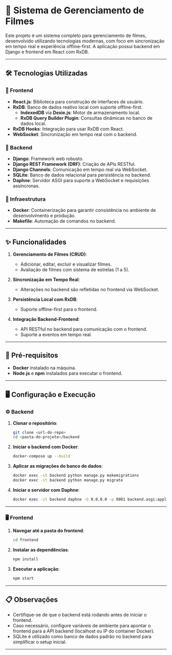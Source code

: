 # 🎥 Sistema de Gerenciamento de Filmes

Este projeto é um sistema completo para gerenciamento de filmes, desenvolvido utilizando tecnologias modernas, com foco em sincronização em tempo real e experiência offline-first. A aplicação possui backend em Django e frontend em React com RxDB.

---

## 🛠 Tecnologias Utilizadas

### 🔹 Frontend
- **React.js**: Biblioteca para construção de interfaces de usuário.
- **RxDB**: Banco de dados reativo local com suporte offline-first.
  - **IndexedDB** via **Dexie.js**: Motor de armazenamento local.
  - **RxDB Query Builder Plugin**: Consultas dinâmicas no banco de dados local.
- **RxDB Hooks**: Integração para usar RxDB com React.
- **WebSocket**: Sincronização em tempo real com o backend.

### 🔹 Backend
- **Django**: Framework web robusto.
- **Django REST Framework (DRF)**: Criação de APIs RESTful.
- **Django Channels**: Comunicação em tempo real via WebSocket.
- **SQLite**: Banco de dados relacional para persistência no backend.
- **Daphne**: Servidor ASGI para suporte a WebSocket e requisições assíncronas.

### 🔹 Infraestrutura
- **Docker**: Containerização para garantir consistência no ambiente de desenvolvimento e produção.
- **Makefile**: Automação de comandos no backend.

---

## ✨ Funcionalidades

1. **Gerenciamento de Filmes (CRUD)**:
   - Adicionar, editar, excluir e visualizar filmes.
   - Avaliação de filmes com sistema de estrelas (1 a 5).

2. **Sincronização em Tempo Real**:
   - Alterações no backend são refletidas no frontend via WebSocket.

3. **Persistência Local com RxDB**:
   - Suporte offline-first para o frontend.

4. **Integração Backend-Frontend**:
   - API RESTful no backend para comunicação com o frontend.
   - Suporte a eventos em tempo real.

---

## 🚀 Pré-requisitos

- **Docker** instalado na máquina.
- **Node.js** e **npm** instalados para executar o frontend.

---

## 🖥 Configuração e Execução

### ⚙️ Backend

1. **Clonar o repositório**:
   ```bash
   git clone <url-do-repo>
   cd <pasta-do-projeto>/backend
   ```

2. **Iniciar o backend com Docker**:
   ```bash
   docker-compose up --build
   ```

3. **Aplicar as migrações do banco de dados**:
   ```bash
   docker exec -it backend python manage.py makemigrations
   docker exec -it backend python manage.py migrate
   ```

4. **Iniciar o servidor com Daphne**:
   ```bash
   docker exec -it backend daphne -b 0.0.0.0 -p 8001 backend.asgi:application
   ```

---

### 🖥 Frontend

1. **Navegar até a pasta do frontend**:
   ```bash
   cd frontend
   ```

2. **Instalar as dependências**:
   ```bash
   npm install
   ```

3. **Executar a aplicação**:
   ```bash
   npm start
   ```

---

## 📋 Observações

- Certifique-se de que o backend está rodando antes de iniciar o frontend.
- Caso necessário, configure variáveis de ambiente para apontar o frontend para a API backend (localhost ou IP do container Docker).
- SQLite é utilizado como banco de dados padrão no backend para simplificar o setup inicial.

---

